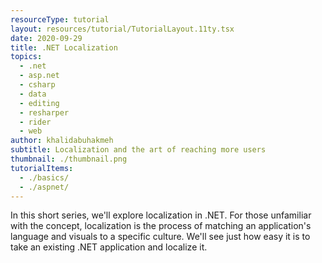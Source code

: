```yaml
---
resourceType: tutorial
layout: resources/tutorial/TutorialLayout.11ty.tsx
date: 2020-09-29
title: .NET Localization
topics:
  - .net
  - asp.net
  - csharp
  - data
  - editing
  - resharper
  - rider
  - web
author: khalidabuhakmeh
subtitle: Localization and the art of reaching more users
thumbnail: ./thumbnail.png
tutorialItems:
  - ./basics/
  - ./aspnet/
---
```


In this short series, we'll explore localization in .NET. For those unfamiliar with the concept, localization is the process of matching an application's language and visuals to a specific culture. We'll see just how easy it is to take an existing .NET application and localize it.
